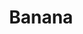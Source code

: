 ---
layout: item
title: Banana
item-id: 1963
datatable: true
id: 1963
name: "Banana"
monsters:
  - id: 2085
    name: "Ice giant"
    combat_level: 53
    wiki_url: "https://oldschool.runescape.wiki/w/Ice_giant#Level_53"
    drops:
      - quantity: "1"
        noted: false
        rarity: 0.0078125
    image: "https://oldschool.runescape.wiki/images/9/96/Ice_giant.png?20915"
---